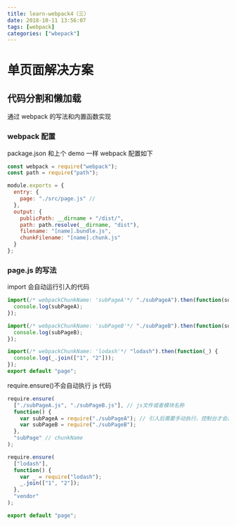 ```yaml
---
title: learn-webpack4（三）
date: 2018-10-11 13:56:07
tags: [webpack]
categories: ["wbepack"]
---
```


# 单页面解决方案

## 代码分割和懒加载

通过 webpack 的写法和内置函数实现

### webpack 配置

package.json 和上个 demo 一样
webpack 配置如下

<!--more-->

```javascript
const webpack = require("webpack");
const path = require("path");

module.exports = {
  entry: {
    page: "./src/page.js" //
  },
  output: {
    publicPath: __dirname + "/dist/",
    path: path.resolve(__dirname, "dist"),
    filename: "[name].bundle.js",
    chunkFilename: "[name].chunk.js"
  }
};
```

### page.js 的写法

import 会自动运行引入的代码

```javascript
import(/* webpackChunkName: 'subPageA'*/ "./subPageA").then(function(subPageA) {
  console.log(subPageA);
});

import(/* webpackChunkName: 'subPageB'*/ "./subPageB").then(function(subPageB) {
  console.log(subPageB);
});

import(/* webpackChunkName: 'lodash'*/ "lodash").then(function(_) {
  console.log(_.join(["1", "2"]));
});
export default "page";
```

require.ensure()不会自动执行 js 代码

```javascript
require.ensure(
  ["./subPageA.js", "./subPageB.js"], // js文件或者模块名称
  function() {
    var subPageA = require("./subPageA"); // 引入后需要手动执行，控制台才会打印
    var subPageB = require("./subPageB");
  },
  "subPage" // chunkName
);

require.ensure(
  ["lodash"],
  function() {
    var _ = require("lodash");
    _.join(["1", "2"]);
  },
  "vendor"
);

export default "page";
```
